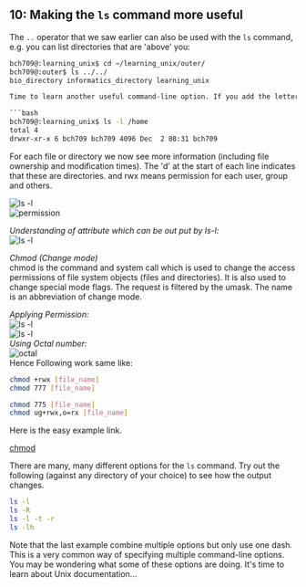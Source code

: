 ## 10: Making the `ls` command more useful

The `..` operator that we saw earlier can also be used with the `ls` command, e.g. you can list directories that are 'above' you:

```bash
bch709@:learning_unix$ cd ~/learning_unix/outer/
bch709@:outer$ ls ../../
bio_directory informatics_directory learning_unix                                                                                                                  ```

Time to learn another useful command-line option. If you add the letter 'l' to the `ls` command it will give you a longer output compared to the default:

```bash
bch709@:learning_unix$ ls -l /home
total 4
drwxr-xr-x 6 bch709 bch709 4096 Dec  2 08:31 bch709
```
For each file or directory we now see more information (including file ownership and modification times). The 'd' at the start of each line indicates that these are directories. and rwx means permission for each user, group and others.

![ls -l](https://4.bp.blogspot.com/-NCCODMUfO4A/UM4byzdcvRI/AAAAAAAAAqs/ZvMPRC-elwE/s1600/linux_file_permissions.png)  
![permission](https://i.stack.imgur.com/3NNb8.png)  

*Understanding of attribute which can be out put by ls-l:*  
![ls -l](https://i.stack.imgur.com/Lm5yf.png)  

*Chmod (Change mode)*  
chmod is the command and system call which is used to change the access permissions of file system objects (files and directories). It is also used to change special mode flags. The request is filtered by the umask. The name is an abbreviation of change mode.    

*Applying Permission:*  
![ls -l](https://i.stack.imgur.com/DDHXy.png)  
![ls -l](https://i.stack.imgur.com/uNXVy.png)  
*Using Octal number:*  
![octal](https://i.stack.imgur.com/9fEAm.png)  
Hence Following work same like:
```bash
chmod +rwx [file_name]
chmod 777 [file_name]
```
```bash
chmod 775 [file_name]
chmod ug+rwx,o=rx [file_name]
```
Here is the easy example link.

[chmod](https://chmodcommand.com/)


There are many, many different options for the `ls` command. Try out the following (against any directory of your choice) to see how the output changes.

```bash
ls -l
ls -R
ls -l -t -r
ls -lh
```

Note that the last example combine multiple options but only use one dash. This is a very common way of specifying multiple command-line options. You may be wondering what some of these options are doing. It's time to learn about Unix documentation...
